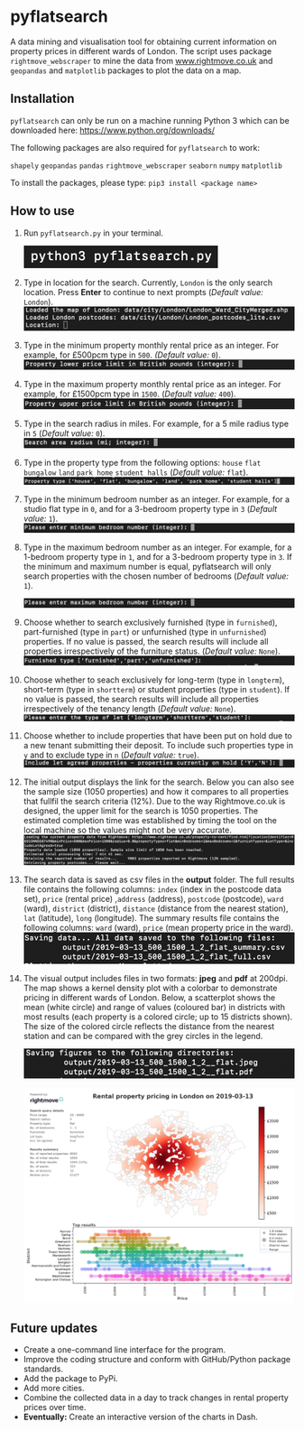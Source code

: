 # pyflatsearch
A data mining and visualisation tool for obtaining current information on property prices in different wards of London. The script uses package <code>rightmove_webscraper</code> to mine the data from www.rightmove.co.uk and <code>geopandas</code> and <code>matplotlib</code> packages to plot the data on a map.

## Installation

`pyflatsearch` can only be run on a machine running Python 3 which can be downloaded here: https://www.python.org/downloads/

The following packages are also required for  `pyflatsearch` to work:

`shapely` `geopandas` `pandas` `rightmove_webscraper` `seaborn` `numpy` `matplotlib`

To install the packages, please type: `pip3 install <package name>` 

## How to use
1. Run <code>pyflatsearch.py</code> in your terminal.

   ![image-20190313000242524](/data/img/image-20190313000242524.png)

2. Type in location for the search. Currently, `London` is the only search location. Press **Enter** to continue to next prompts (*Default value:* `London`).
   ![image-20190313000528085](/data/img/image-20190313000528085.png)

3. Type in the minimum property monthly rental price as an integer. For example, for £500pcm type in `500`. *(Default value:* `0`).
   ![image-20190313000630581](/data/img/image-20190313000630581.png)

4. Type in the maximum property monthly rental price as an integer. For example, for £1500pcm type in `1500`. (*Default value:* `400`).
   ![image-20190313000751953](/data/img/image-20190313000751953.png)

5. Type in the search radius in miles. For example, for a 5 mile radius type in `5` (*Default value:* `0`).
   ![image-20190313001450245](/data/img/image-20190313001450245.png)

6. Type in the property type from the following options: `house` `flat` `bungalow` `land` `park home` `student halls` (*Default value:* `flat`).
   ![image-20190313001757523](/data/img/image-20190313001757523.png)

7. Type in the minimum bedroom number as an integer. For example, for a studio flat type in `0`, and for a 3-bedroom property type in `3` (*Default value:* `1`).
   ![image-20190313002114266](/data/img/image-20190313002114266.png)

8. Type in the maximum bedroom number as an integer. For example, for a 1-bedroom property type in `1`, and for a 3-bedroom property type in `3`. If the minimum and maximum number is equal, pyflatsearch will only search properties with the chosen number of bedrooms (*Default value:* `1`).

   ![image-20190313002323017](/data/img/image-20190313002323017.png)

9. Choose whether to search exclusively furnished (type in `furnished`), part-furnished (type in `part`) or unfurnished (type in `unfurnished`) properties. If no value is passed, the search results will include all properties irrespectively of the furniture status. (*Default value:* `None`). 
   ![image-20190313002629554](/data/img/image-20190313002629554.png)

10. Choose whether to seach exclusively for long-term (type in `longterm`), short-term (type in `shortterm`) or student properties (type in `student`). If no value is passed, the search results will include all properties irrespectively of the tenancy length (*Default value:* `None`).  
    ![image-20190313002842297](/data/img/image-20190313002842297.png)

11. Choose whether to include properties that have been put on hold due to a new tenant submitting their deposit. To include such properties type in `y` and to exclude type in `n` (*Default value:* `true`).
    ![image-20190313003057226](/data/img/image-20190313003057226.png)

12. The initial output displays the link for the search. Below you can also see the sample size (1050 properties) and how it compares to all properties that fullfil the search criteria (12%). Due to the way Rightmove.co.uk is designed, the upper limit for the search is 1050 properties. The estimated completion time was established by timing the tool on the local machine so the values might not be very accurate.
    ![image-20190313003619025](/data/img/image-20190313003619025.png)

13. The search data is saved as csv files in the **output** folder. The full results file contains the following columns: `index` (index in the postcode data set), `price` (rental price) ,`address` (address), `postcode` (postcode), `ward` (ward), `district` (district), `distance` (distance from the nearest station), `lat` (latitude), `long` (longitude). The summary results file contains the following columns: `ward` (ward), `price` (mean property price in the ward).
    ![image-20190313004450752](/data/img/image-20190313004450752.png)

14. The visual output includes files in two formats: **jpeg** and **pdf** at 200dpi. The map shows a kernel density plot with a colorbar to demonstrate pricing in different wards of London. Below, a scatterplot shows the mean (white circle) and range of values (coloured bar) in districts with most results (each property is a colored circle; up to 15 districts shown). The size of the colored circle reflects the distance from the nearest station and can be compared with the grey circles in the legend.

    ![image-20190313010110749](/data/img/image-20190313010110749.png)

    ![image-20190313010442411](/data/img/image-20190313010442411.png)
    

## Future updates

- Create a one-command line interface for the program.
- Improve the coding structure and conform with GitHub/Python package standards.
- Add the package to PyPi.
- Add more cities.
- Combine the collected data in a day to track changes in rental property prices over time.
- **Eventually:** Create an interactive version of the charts in Dash.
